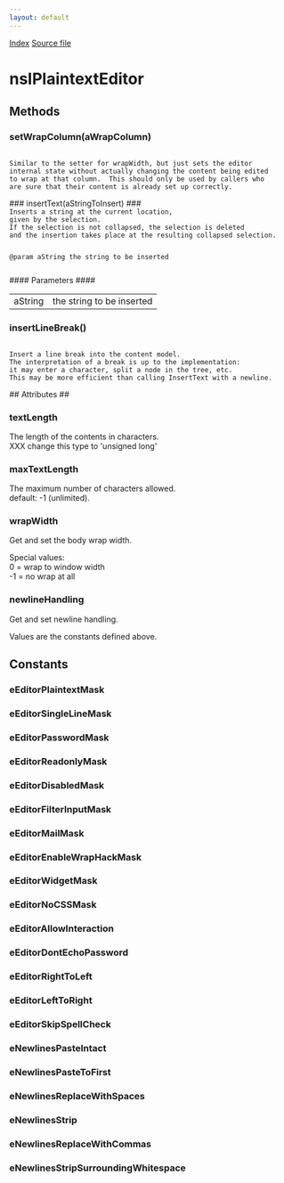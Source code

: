 ```yaml
---
layout: default
---
```

<div id='links'><a href="../index.html">Index</a>
<a href="http://dxr.mozilla.org/mozilla-central/source/editor/nsIPlaintextEditor.idl">Source file</a>
</div>

# nsIPlaintextEditor #

## Methods ##

### setWrapColumn(aWrapColumn) ###
<code>  
Similar to the setter for wrapWidth, but just sets the editor  
internal state without actually changing the content being edited  
to wrap at that column.  This should only be used by callers who  
are sure that their content is already set up correctly.  
  
</code>
### insertText(aStringToInsert) ###
<code>  
Inserts a string at the current location,  
given by the selection.  
If the selection is not collapsed, the selection is deleted  
and the insertion takes place at the resulting collapsed selection.  
  
@param aString   the string to be inserted  
  
</code>
#### Parameters ####

<table>

<tr>
<td>aString</td>
<td>the string to be inserted  
</td>
</tr>

</table>

### insertLineBreak() ###
<code>  
Insert a line break into the content model.  
The interpretation of a break is up to the implementation:  
it may enter a character, split a node in the tree, etc.  
This may be more efficient than calling InsertText with a newline.  
  
</code>
## Attributes ##

### textLength ###
  
The length of the contents in characters.  
XXX change this type to 'unsigned long'  
  

### maxTextLength ###
  
The maximum number of characters allowed.  
  default: -1 (unlimited).  
  

### wrapWidth ###
 Get and set the body wrap width.  
  
Special values:  
   0 = wrap to window width  
  -1 = no wrap at all  
  

### newlineHandling ###
 Get and set newline handling.  
  
 Values are the constants defined above.  
  

## Constants ##

### eEditorPlaintextMask ###

### eEditorSingleLineMask ###

### eEditorPasswordMask ###

### eEditorReadonlyMask ###

### eEditorDisabledMask ###

### eEditorFilterInputMask ###

### eEditorMailMask ###

### eEditorEnableWrapHackMask ###

### eEditorWidgetMask ###

### eEditorNoCSSMask ###

### eEditorAllowInteraction ###

### eEditorDontEchoPassword ###

### eEditorRightToLeft ###

### eEditorLeftToRight ###

### eEditorSkipSpellCheck ###

### eNewlinesPasteIntact ###

### eNewlinesPasteToFirst ###

### eNewlinesReplaceWithSpaces ###

### eNewlinesStrip ###

### eNewlinesReplaceWithCommas ###

### eNewlinesStripSurroundingWhitespace ###
